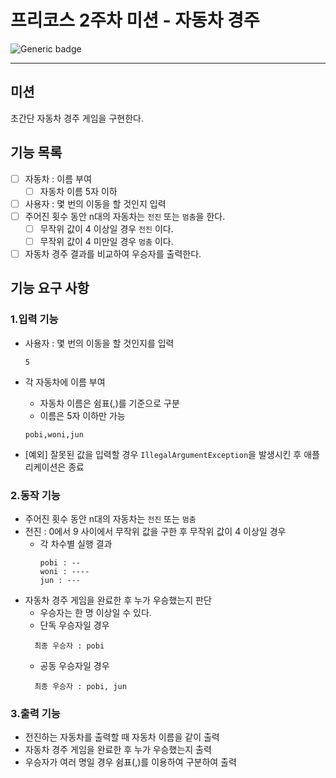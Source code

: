 # 프리코스 2주차 미션 - 자동차 경주


![Generic badge](https://img.shields.io/badge/precourse-week2-green.svg)

---

## 미션
초간단 자동차 경주 게임을 구현한다.

## 기능 목록
- [ ] 자동차 : 이름 부여
  - [ ] 자동차 이름 5자 이하
- [ ] 사용자 : 몇 번의 이동을 할 것인지 입력
- [ ] 주어진 횟수 동안 n대의 자동차는 `전진` 또는 `멈춤`을 한다.
  - [ ] 무작위 값이 4 이상일 경우 `전진` 이다.
  - [ ] 무작위 값이 4 미만일 경우 `멈춤` 이다.
- [ ] 자동차 경주 결과를 비교하여 우승자를 출력한다.

## 기능 요구 사항
### 1.입력 기능

- 사용자 : 몇 번의 이동을 할 것인지를 입력
    ```
    5
    ```
- 각 자동차에 이름 부여
  - 자동차 이름은 쉼표(,)를 기준으로 구분
  - 이름은 5자 이하만 가능
  ```
  pobi,woni,jun
  ```
  
- [예외] 잘못된 값을 입력할 경우 `IllegalArgumentException`을 발생시킨 후 애플리케이션은 종료
    

### 2.동작 기능

- 주어진 횟수 동안 n대의 자동차는 `전진` 또는 `멈춤`
- 전진 : 0에서 9 사이에서 무작위 값을 구한 후 무작위 값이 4 이상일 경우
  - 각 차수별 실행 결과
      ```agsl
      pobi : --
      woni : ----
      jun : ---
      ```
- 자동차 경주 게임을 완료한 후 누가 우승했는지 판단
  - 우승자는 한 명 이상일 수 있다.
  - 단독 우승자일 경우
  ```agsl
    최종 우승자 : pobi
    ```
  - 공동 우승자일 경우
  ```agsl
    최종 우승자 : pobi, jun
    ```

### 3.출력 기능

- 전진하는 자동차를 출력할 때 자동차 이름을 같이 출력
- 자동차 경주 게임을 완료한 후 누가 우승했는지 출력
- 우승자가 여러 명일 경우 쉼표(,)를 이용하여 구분하여 출력